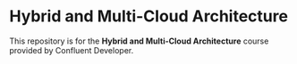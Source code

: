 # Hybrid and Multi-Cloud Architecture

This repository is for the **Hybrid and Multi-Cloud Architecture** course provided by Confluent Developer.
